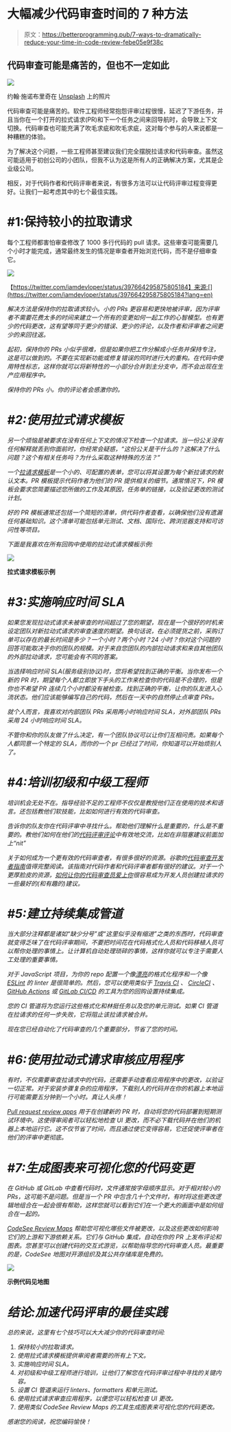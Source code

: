 # 大幅减少代码审查时间的 7 种方法

> 原文：<https://betterprogramming.pub/7-ways-to-dramatically-reduce-your-time-in-code-review-febe05e9f38c>

## 代码审查可能是痛苦的，但也不一定如此

![](img/3a8f72dbded8ba25f983ff2f305495a4.png)

约翰·施诺布里奇在 [Unsplash](https://unsplash.com?utm_source=medium&utm_medium=referral) 上的照片

代码审查可能是痛苦的。软件工程师经常抱怨评审过程很慢，延迟了下游任务，并且当你在一个打开的拉式请求(PR)和下一个任务之间来回导航时，会导致上下文切换。代码审查也可能充满了吹毛求疵和吹毛求疵，这对每个参与的人来说都是一种糟糕的体验。

为了解决这个问题，一些工程师甚至建议我们完全摆脱拉请求和代码审查。虽然这可能适用于初创公司的小团队，但我不认为这是所有人的正确解决方案，尤其是企业级公司。

相反，对于代码作者和代码评审者来说，有很多方法可以让代码评审过程变得更好。让我们一起考虑其中的七个最佳实践。

# #1:保持较小的拉取请求

每个工程师都害怕审查修改了 1000 多行代码的 pull 请求。这些审查可能需要几个小时才能完成，通常最终发生的情况是审查者开始浏览代码，而不是仔细审查它。

![](img/bcd6c611e41d52e36ac01347bdf39bee.png)

【https://twitter.com/iamdevloper/status/397664295875805184】来源:[](https://twitter.com/iamdevloper/status/397664295875805184?lang=en)

*解决方法是保持你的拉取请求较小。小的 PRs 更容易和更快地被评审，因为评审者不需要花费太多的时间来建立一个所有的变更如何一起工作的心智模型。也有更少的代码更改，这有望等同于更少的错误、更少的评论，以及作者和评审者之间更少的来回往返。*

*起初，保持你的 PRs 小似乎很难，但是如果你把工作分解成小任务并保持专注，这是可以做到的。不要在实现新功能或修复错误的同时进行大的重构。在代码中使用特性标志，这样你就可以将新特性的一小部分合并到主分支中，而不会出现在生产应用程序中。*

*保持你的 PRs 小。你的评论者会感激你的。*

# *#2:使用拉式请求模板*

*另一个烦恼是被要求在没有任何上下文的情况下检查一个拉请求。当一份公关没有任何解释就丢到你面前时，你经常会疑惑，“这份公关是干什么的？这解决了什么问题？这个有相关任务吗？为什么采取这种特殊的方法？”*

*一个[拉请求模板](https://levelup.gitconnected.com/managing-complexity-through-merge-request-templates-9a00cc9a5fb1)是一个小的、可配置的表单，您可以将其设置为每个新拉请求的默认文本。PR 模板提示代码作者为他们的 PR 提供相关的细节。通常情况下，PR 模板会要求您简要描述您所做的工作及其原因，任务单的链接，以及验证更改的测试计划。*

*好的 PR 模板通常还包括一个简短的清单，供代码作者查看，以确保他们没有遗漏任何基础知识。这个清单可能包括单元测试、文档、国际化、跨浏览器支持和可访问性等项目。*

*下面是我喜欢在所有回购中使用的拉动式请求模板示例:*

*![](img/d2d8130d4686978b38b4a1be3f3fc158.png)*

**拉式请求模板示例**

# *#3:实施响应时间 SLA*

*如果您发现拉动式请求未被审查的时间超过了您的期望，现在是一个很好的时机来设定团队对新拉动式请求的审查速度的期望。换句话说，在必须提货之前，采购订单可以存在的最长时间是多少？一个小时？两个小时？24 小时？你对这个问题的回答可能取决于你的团队的规模。对于来自您团队的内部拉动请求和来自其他团队的外部拉动请求，您可能会有不同的答案。*

*当选择响应时间 SLA(服务级别协议)时，您将希望找到正确的平衡。当你发布一个新的 PR 时，期望每个人都立即放下手头的工作来检查你的代码是不合理的，但是你也不希望 PR 连续几个小时都没有被检查。找到正确的平衡，让你的队友进入心流状态。他们应该能够编写自己的代码，然后在一天中的自然停止点审查 PRs。*

*就个人而言，我喜欢对内部团队 PRs 采用两小时响应时间 SLA，对外部团队 PRs 采用 24 小时响应时间 SLA。*

*不管你和你的队友做了什么决定，有一个团队协议可以让你们互相问责。如果每个人都同意一个特定的 SLA，而你的一个 pr 已经过了时间，你知道可以开始烦别人了。*

# *#4:培训初级和中级工程师*

*培训机会无处不在。指导经验不足的工程师不仅仅是教授他们正在使用的技术和语言。还包括教他们软技能，比如如何进行有效的代码审查。*

*告诉你的队友你在代码评审中寻找什么。帮助他们理解什么是重要的，什么是不重要的。教他们如何在他们的[代码评审评论](https://conventionalcomments.org)中有效地交流，比如在非阻塞建议前面加上“nit”*

*关于如何成为一个更有效的代码审查者，有很多很好的资源。谷歌的[代码审查开发者指南](https://google.github.io/eng-practices/review/)值得完整阅读。该指南对代码作者和代码评审者都有很好的建议。对于一个更厚脸皮的资源，[如何让你的代码审查员爱上你](https://mtlynch.io/code-review-love/)很容易成为开发人员创建拉请求的一些最好的(和有趣的)建议。*

# *#5:建立持续集成管道*

*当大部分注释都是诸如“缺少分号”或“这里似乎没有缩进”之类的东西时，代码审查就变得乏味了在代码评审期间，不要把时间花在代码格式化人员和代码移植人员可以帮你处理的事情上。让计算机自动处理琐碎的事情，这样你就可以专注于需要人工处理的重要事情。*

*对于 JavaScript 项目，为你的 repo 配置一个像[漂亮](https://prettier.io/)的格式化程序和一个像 [ESLint](https://eslint.org/) 的 linter 是很简单的。然后，您可以使用类似于 [Travis CI](https://travis-ci.org/) 、 [CircleCI](https://circleci.com/) 、 [GitHub Actions](https://github.com/features/actions) 或 [GitLab CI/CD](https://docs.gitlab.com/ee/ci/) 的工具为您的回购设置持续集成。*

*您的 CI 管道将为您运行这些格式化和林挺任务以及您的单元测试。如果 CI 管道在拉请求的任何一步失败，它将阻止该拉请求被合并。*

*现在您已经自动化了代码审查的几个重要部分，节省了您的时间。*

# *#6:使用拉动式请求审核应用程序*

*有时，不仅需要审查拉请求中的代码，还需要手动查看应用程序中的更改，以验证一切正常。对于安装步骤复杂的应用程序，下载别人的代码并在你的机器上本地运行可能需要五分钟到一个小时。真让人头疼！*

*[Pull request review apps](/how-to-create-pr-review-apps-with-render-fe5e78a073ae) 用于在创建新的 PR 时，自动将您的代码部署到短期测试环境中。这使得审阅者可以轻松地检查 UI 更改，而不必下载代码并在他们的机器上本地运行它。这不仅节省了时间，而且通过使它变得容易，它还促使评审者在他们的评审中更彻底。*

# *#7:生成图表来可视化您的代码变更*

*在 GitHub 或 GitLab 中查看代码时，文件通常按字母顺序显示。对于相对较小的 PRs，这可能不是问题。但是当一个 PR 中包含几十个文件时，有时将这些更改逻辑地组合在一起会很有帮助，这样您就可以看到它们在一个更大的画面中是如何组合在一起的。*

*[CodeSee Review Maps](https://www.codesee.io/code-reviews) 帮助您可视化哪些文件被更改，以及这些更改如何影响它们的上游和下游依赖关系。它们与 GitHub 集成，自动在你的 PR 上发布评论和图表。您甚至可以创建代码的交互式游览，以帮助指导您的代码审查人员。最重要的是，CodeSee 地图对开源组织及其公共存储库是免费的。*

*![](img/0f338f9c706eb9b29b245459e2f2a019.png)*

**示例代码见地图**

# *结论:加速代码评审的最佳实践*

*总的来说，这里有七个技巧可以大大减少你的代码审查时间:*

1.  *保持较小的拉取请求。*
2.  *使用拉式请求模板提供审阅者需要的所有上下文。*
3.  *实施响应时间 SLA。*
4.  *对初级和中级工程师进行培训，让他们了解您在代码评审过程中寻找的关键内容。*
5.  *设置 CI 管道来运行 linters、formatters 和单元测试。*
6.  *使用拉式请求审查应用程序，以便您可以轻松检查 UI 更改。*
7.  *使用类似 CodeSee Review Maps 的工具生成图表来可视化您的代码更改。*

*感谢您的阅读，祝您编码愉快！*